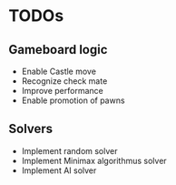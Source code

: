 # TODOs

## Gameboard logic

<ul>
<li>Enable Castle move</li>
<li>Recognize check mate</li>
<li>Improve performance</li>
<li>Enable promotion of pawns</li>
</ul>

## Solvers
<ul>
<li>Implement random solver</li>
<li>Implement Minimax algorithmus solver</li>
<li>Implement AI solver</li>
</ul>
